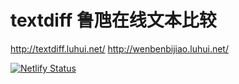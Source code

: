 # textdiff 鲁虺在线文本比较 

http://textdiff.luhui.net/
http://wenbenbijiao.luhui.net/

[![Netlify Status](https://api.netlify.com/api/v1/badges/d49d9200-b7c8-4ace-b800-d9ef1f27664f/deploy-status)](https://app.netlify.com/sites/textdiff/deploys)

